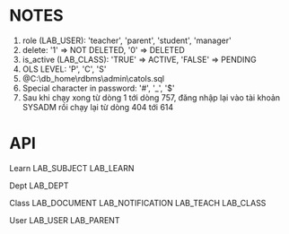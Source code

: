 # NOTES 
1. role (LAB_USER): 'teacher', 'parent', 'student', 'manager'
2. delete: '1' => NOT DELETED, '0' => DELETED
3. is_active (LAB_CLASS): 'TRUE' => ACTIVE, 'FALSE' => PENDING
4. OLS LEVEL: 'P', 'C', 'S'
5. @C:\db_home\rdbms\admin\catols.sql
6. Special character in password: '#', '_', '$'
7. Sau khi chạy xong từ dòng 1 tới dòng 757, đăng nhập lại vào tài khoản SYSADM rồi chạy lại từ dòng 404 tới 614

# API
Learn
    LAB_SUBJECT
    LAB_LEARN

Dept
    LAB_DEPT
    
Class
    LAB_DOCUMENT
    LAB_NOTIFICATION
    LAB_TEACH
    LAB_CLASS

User
    LAB_USER
    LAB_PARENT